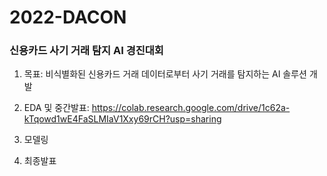 # 2022-DACON

### 신용카드 사기 거래 탐지 AI 경진대회

1) 목표: 비식별화된 신용카드 거래 데이터로부터 사기 거래를 탐지하는 AI 솔루션 개발

2) EDA 및 중간발표: https://colab.research.google.com/drive/1c62a-kTqowd1wE4FaSLMIaV1Xxy69rCH?usp=sharing

3) 모델링

4) 최종발표
